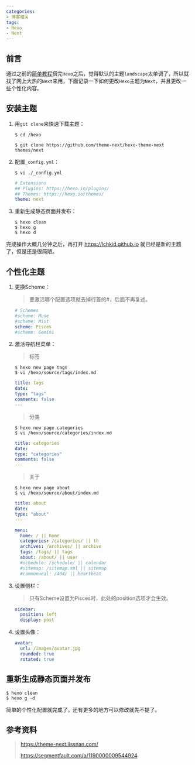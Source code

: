```yaml
---
categories:
- 博客相关
tags:
- Hexo
- Next
---
```


## 前言

通过之前的[简单教程](/2020/03/05/Linux下搭建Hexo并发布到GithubPages简单教程/)搭完`Hexo`之后，觉得默认的主题`landscape`太单调了，所以就找了网上大热的`Next`来用，下面记录一下如何更改`Hexo`主题为`Next`，并且更改一些个性化内容。


<!-- more -->


## 安装主题

1. 用`git clone`来快速下载主题：

   ```shell
   $ cd /hexo
   
   $ git clone https://github.com/theme-next/hexo-theme-next themes/next
   ```
   
2. 配置`_config.yml`：

   ```shell
   $ vi ./_config.yml
   ```

   ```yaml
   # Extensions
   ## Plugins: https://hexo.io/plugins/
   ## Themes: https://hexo.io/themes/
   theme: next
   ```

3. 重新生成静态页面并发布：

   ```shell
   $ hexo clean
   $ hexo g
   $ hexo d
   ```


完成操作大概几分钟之后，再打开 https://lchkid.github.io 就已经是新的主题了，但是还是很简陋。





## 个性化主题

1. 更换Scheme：

   > 要激活哪个配置选项就去掉行首的#，后面不再复述。

   ```yaml
   # Schemes
   #scheme: Muse
   #scheme: Mist
   scheme: Pisces
   #scheme: Gemini
   ```

2. 激活导航栏菜单：

   > 标签

   ```shell
   $ hexo new page tags
   $ vi /hexo/source/tags/index.md
   ```
   ```yaml
   title: tags
   date: 
   type: "tags"
   comments: false
   ---
   ```
   > 分类
   
   ```shell
   $ hexo new page categories
   $ vi /hexo/source/categories/index.md
   ```
   ```yaml
   title: categories
   date: 
   type: "categories"
   comments: false
   ---
   ```
   > 关于
   
   ```shell
   $ hexo new page about
   $ vi /hexo/source/about/index.md
   ```
   ```yaml
   title: about
   date: 
   type: "about"
   ---
   ```

   ```yaml
   menu:
     home: / || home
     categories: /categories/ || th
     archives: /archives/ || archive
     tags: /tags/ || tags
     about: /about/ || user
     #schedule: /schedule/ || calendar
     #sitemap: /sitemap.xml || sitemap
     #commonweal: /404/ || heartbeat
   ```

3. 设置侧栏：

   > 只有Scheme设置为Pisces时，此处的position选项才会生效。

   ```yaml
   sidebar:
     position: left
     display: post
   ```

4. 设置头像：

   ```yaml
   avatar:
     url: /images/avatar.jpg
     rounded: true
     rotated: true
   ```





## 重新生成静态页面并发布

```shell
$ hexo clean
$ hexo g -d
```



简单的个性化配置就完成了，还有更多的地方可以修改就先不提了。





## 参考资料
> https://theme-next.iissnan.com/
>
> https://segmentfault.com/a/1190000009544924
